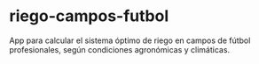 # riego-campos-futbol
App para calcular el sistema óptimo de riego en campos de fútbol profesionales, según condiciones agronómicas y climáticas.
